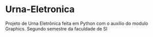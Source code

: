 # Urna-Eletronica
Projeto de Urna Eletrônica feita em Python com o auxílio do modulo Graphics.
Segundo semestre da faculdade de SI
